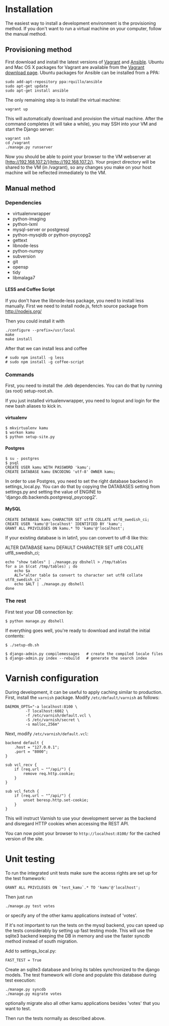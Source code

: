 # Installation

The easiest way to install a development environment is the provisioning method.
If you don't want to run a virtual machine on your computer, follow the manual method.

## Provisioning method

First download and install the latest versions of [Vagrant](http://vagrantup.com) and [Ansible](http://www.ansibleworks.com/). Ubuntu and Mac OS X packages for Vagrant are available from the [Vagrant download page](http://www.vagrantup.com/downloads.html). Ubuntu packages for Ansible can be installed from a PPA:

    sudo add-apt-repository ppa:rquillo/ansible
    sudo apt-get update
    sudo apt-get install ansible

The only remaining step is to install the virtual machine:

    vagrant up

This will automatically download and provision the virtual machine. After the command completes (it will take a while), you may SSH into your VM and start the Django server:

    vagrant ssh
    cd /vagrant
    ./manage.py runserver

Now you should be able to point your browser to the VM webserver at [http://192.168.107.2/](http://192.168.107.2/). Your project directory will be shared to the VM (in /vagrant), so any changes you make on your host machine will be reflected immediately to the VM.

## Manual method

### Dependencies

- virtualenvwrapper
- python-imaging
- python-lxml
- mysql-server or postgresql
- python-mysqldb *or* python-psycopg2
- gettext
- libnode-less
- python-numpy
- subversion
- git
- opensp
- tidy
- libmalaga7

#### LESS and Coffee Script

If you don't have the libnode-less package, you need to install less
manually. First we need to install node.js, fetch source package
from http://nodejs.org/

Then you could install it with

    ./configure --prefix=/usr/local
    make
    make install


After that we can install less and coffee

    # sudo npm install -g less
    # sudo npm install -g coffee-script

### Commands

First, you need to install the .deb dependencies. You can do that by running
(as root) setup-root.sh.

If you just installed virtualenvwrapper, you need to logout and login for
the new bash aliases to kick in.

#### virtualenv

    $ mkvirtualenv kamu
    $ workon kamu
    $ python setup-site.py


#### Postgres

    $ su - postgres
    $ psql
    CREATE USER kamu WITH PASSWORD 'kamu';
    CREATE DATABASE kamu ENCODING 'utf-8' OWNER kamu;

In order to use Postgres, you need to set the right database backend in
settings_local.py. You can do that by copying the DATABASES setting from
settings.py and setting the value of ENGINE to
'django.db.backends.postgresql_psycopg2'.

#### MySQL

    CREATE DATABASE kamu CHARACTER SET utf8 COLLATE utf8_swedish_ci;
    CREATE USER 'kamu'@'localhost' IDENTIFIED BY 'kamu';
    GRANT ALL PRIVILEGES ON kamu.* TO 'kamu'@'localhost';

If your existing database is in latin1, you can convert to utf-8
like this:

ALTER DATABASE kamu DEFAULT CHARACTER SET utf8 COLLATE utf8_swedish_ci;

    echo "show tables" | ./manage.py dbshell > /tmp/tables
    for a in $(cat /tmp/tables) ; do
    	echo $a
    	ALT="alter table $a convert to character set utf8 collate utf8_swedish_ci"
    	echo $ALT | ./manage.py dbshell
    done

### The rest

First test your DB connection by:

    $ python manage.py dbshell

If everything goes well, you're ready to download and install the initial
contents:

    $ ./setup-db.sh

    $ django-admin.py compilemessages	# create the compiled locale files
    $ django-admin.py index --rebuild	# generate the search index

Varnish configuration
=====================

During development, it can be useful to apply caching similar to production.
First, install the `varnish` package. Modify `/etc/default/varnish` as follows:

    DAEMON_OPTS="-a localhost:8100 \
             -T localhost:6082 \
             -f /etc/varnish/default.vcl \
             -S /etc/varnish/secret \
             -s malloc,256m"

Next, modify `/etc/varnish/default.vcl`:

    backend default {
        .host = "127.0.0.1";
        .port = "8000";
    }

    sub vcl_recv {
        if (req.url ~ "^/api/") {
            remove req.http.cookie;
        }
    }

    sub vcl_fetch {
        if (req.url ~ "^/api/") {
            unset beresp.http.set-cookie;
        }
    }

This will instruct Varnish to use your development server as the backend
and disregard HTTP cookies when accessing the REST API.

You can now point your browser to `http://localhost:8100/` for the cached
version of the site.

Unit testing
============

To run the integrated unit tests make sure the access rights are set up
for the test framework:

    GRANT ALL PRIVILEGES ON `test_kamu`.* TO 'kamu'@'localhost';

Then just run

    ./manage.py test votes

or specify any of the other kamu applications instead of 'votes'.

If it's not important to run the tests on the mysql backend, you can
speed up the tests considerably by setting up fast testing mode. This
will use the sqlite3 backend keeping the DB in memory and use the faster
syncdb method instead of south migration.

Add to settings_local.py:

    FAST_TEST = True

Create an sqlite3 database and bring its tables synchronized to the
django models. The test framework will clone and populate this database
during test execution:

    ./manage.py syncdb
    ./manage.py migrate votes

optionally migrate also all other kamu applications besides 'votes' that
you want to test.

Then run the tests normally as described above.
